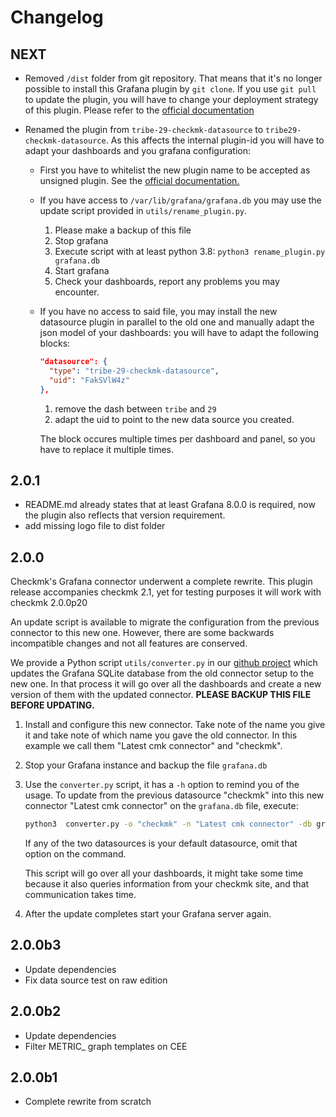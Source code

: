 # Changelog

[//]: # (The ci will use the first section starting with `##` as release notes.)

## NEXT

* Removed `/dist` folder from git repository. That means that it's no longer
  possible to install this Grafana plugin by `git clone`. If you use `git pull`
  to update the plugin, you will have to change your deployment strategy of
  this plugin. Please refer to the [official documentation][1]

[1]: https://docs.checkmk.com/2.1.0/en/grafana.html

* Renamed the plugin from `tribe-29-checkmk-datasource` to
  `tribe29-checkmk-datasource`. As this affects the internal plugin-id you will
  have to adapt your dashboards and you grafana configuration:

  * First you have to whitelist the new plugin name to be accepted as unsigned
    plugin. See the [official documentation.][docs]
  * If you have access to `/var/lib/grafana/grafana.db` you may use the update
    script provided in `utils/rename_plugin.py`.

    1. Please make a backup of this file
    2. Stop grafana
    3. Execute script with at least python 3.8:
       `python3 rename_plugin.py grafana.db`
    4. Start grafana
    5. Check your dashboards, report any problems you may encounter.

  * If you have no access to said file, you may install the new datasource
    plugin in parallel to the old one and manually adapt the json model of your
    dashboards: you will have to adapt the following blocks:
    ```json
    "datasource": {
      "type": "tribe-29-checkmk-datasource",
      "uid": "FakSVlW4z"
    },
    ```

    1. remove the dash between `tribe` and `29`
    2. adapt the uid to point to the new data source you created.

    The block occures multiple times per dashboard and panel, so you have to
    replace it multiple times.

[docs]: https://docs.checkmk.com/latest/en/grafana.html#allow_unsigned

## 2.0.1

* README.md already states that at least Grafana 8.0.0 is required, now the
  plugin also reflects that version requirement.
* add missing logo file to dist folder

## 2.0.0

Checkmk's Grafana connector underwent a complete rewrite. This plugin release
accompanies checkmk 2.1, yet for testing purposes it will work with checkmk
2.0.0p20

An update script is available to migrate the configuration from the previous
connector to this new one. However, there are some backwards incompatible
changes and not all features are conserved.

We provide a Python script `utils/converter.py` in our [github project][github] which updates the Grafana
SQLite database from the old connector setup to the new one. In that process it
will go over all the dashboards and create a new version of them with the
updated connector. **PLEASE BACKUP THIS FILE BEFORE UPDATING.**

1. Install and configure this new connector. Take note of the name you give it
   and take note of which name you gave the old connector. In this example we
   call them "Latest cmk connector" and "checkmk".
2. Stop your Grafana instance and backup the file `grafana.db`
3. Use the `converter.py` script, it has a `-h` option to remind you of the
   usage. To update from the previous datasource "checkmk" into this new
   connector "Latest cmk connector" on the `grafana.db` file, execute:

   ```BASH
   python3  converter.py -o "checkmk" -n "Latest cmk connector" -db grafana.db
   ```

   If any of the two datasources is your default datasource, omit that option on
   the command.

   This script will go over all your dashboards, it might take some time because it
   also queries information from your checkmk site, and that communication takes
   time.

4. After the update completes start your Grafana server again.

[github]: https://github.com/tribe29/grafana-checkmk-datasource/


## 2.0.0b3

* Update dependencies
* Fix data source test on raw edition

## 2.0.0b2

* Update dependencies
* Filter METRIC_ graph templates on CEE

## 2.0.0b1

* Complete rewrite from scratch

